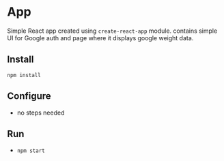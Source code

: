 # App
Simple React app created using `create-react-app` module.
contains simple UI for Google auth and page where it displays google weight data.

## Install
`npm install`

## Configure
- no steps needed

## Run
- `npm start`